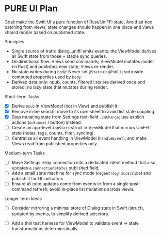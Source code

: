 # PURE UI Plan

Goal: make the Swift UI a pure function of Rust/UniFFI state. Avoid ad‑hoc patching from views; state changes should happen in one place and views should render based on published state.

Principles
- Single source of truth: dialog_uniffi emits events; the ViewModel derives all Swift state from those + stable sync queries.
- Unidirectional flow: Views send commands; ViewModel mutates model (in Rust) and publishes new state; Views re-render.
- No state writes during `body`: Never set `@State` or `@Published` inside computed properties used by `body`.
- Derived data only: npub, counts, filtered lists are derived once and stored; no lazy state that mutates during render.

Short-term Tasks
- [x] Derive `npub` in ViewModel (not in View) and publish it.
- [x] Remove inline search; move to its own sheet to avoid list state coupling.
- [x] Stop mutating state from Settings text-field `.onChange`; use explicit actions (`onSubmit` / button) instead.
- [ ] Create an app-level `AppState` struct in ViewModel that mirrors UniFFI state (notes, tags, counts, filter, syncing).
- [ ] Centralize all event handling in ViewModel (`handleEvent`), and make Views read from published properties only.

Medium-term Tasks
- [ ] Move Settings relay connection into a dedicated intent method that also updates a `connectionStatus` published field.
- [ ] Add a small state machine for sync mode (`negentropy|subscribe`) and publish it for UI indicators.
- [ ] Ensure all note updates come from events or from a single post-command refresh; avoid in-place list mutations across views.

Longer-term Ideas
- [ ] Consider mirroring a minimal store of Dialog state in Swift (struct), updated by events, to simplify derived selectors.
- [ ] Add a thin test harness for ViewModel to validate event → state transformations deterministically.

